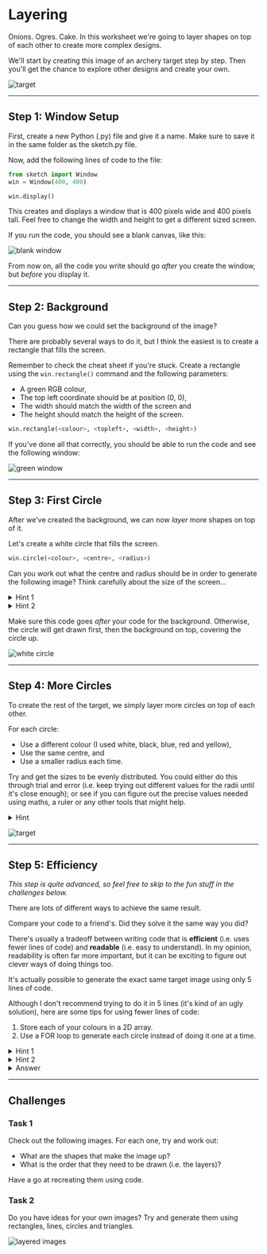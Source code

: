 # Layering

Onions. Ogres. Cake.
In this worksheet we're going to layer shapes on top of each other to create more complex designs.

We'll start by creating this image of an archery target step by step.
Then you'll get the chance to explore other designs and create your own.

![target](../.data/target.JPEG)


---

## Step 1: Window Setup

First, create a new Python (.py) file and give it a name.
Make sure to save it in the same folder as the sketch.py file.

Now, add the following lines of code to the file:

```python
from sketch import Window
win = Window(400, 400)

win.display()
```
This creates and displays a window that is 400 pixels wide and 400 pixels tall.
Feel free to change the width and height to get a different sized screen.

If you run the code, you should see a blank canvas, like this:

![blank window](../.data/blank_window.png)

From now on, all the code you write should go _after_ you create the window, but _before_ you display it.


---

## Step 2: Background

Can you guess how we could set the background of the image?

There are probably several ways to do it, but I think the easiest is to create a rectangle that fills the screen.

Remember to check the cheat sheet if you're stuck.
Create a rectangle using the `win.rectangle()` command and the following parameters:
* A green RGB colour,
* The top left coordinate should be at position (0, 0),
* The width should match the width of the screen and
* The height should match the height of the screen.

```python
win.rectangle(<colour>, <topleft>, <width>, <height>)
```

If you've done all that correctly, you should be able to run the code and see the following window:

![green window](../.data/green_window.png)


---

## Step 3: First Circle

After we've created the background, we can now _layer_ more shapes on top of it.

Let's create a white circle that fills the screen.

```python
win.circle(<colour>, <centre>, <radius>)
```

Can you work out what the centre and radius should be in order to generate the following image?
Think carefully about the size of the screen...

<details>
    <summary>Hint 1</summary>

If the screen is 400 pixels wide, you want the x position of the circle's centre to be halfway between 0 and 400.
</details>

<details>
    <summary>Hint 2</summary>

For the circle to fill the screen, the radius needs to be large enough to reach from the centre to the edge of the screen. 
</details>

Make sure this code goes _after_ your code for the background.
Otherwise, the circle will get drawn first, then the background on top, covering the circle up.

![white circle](../.data/white_circle.png)


---

## Step 4: More Circles

To create the rest of the target, we simply layer more circles on top of each other.

For each circle:
* Use a different colour (I used white, black, blue, red and yellow),
* Use the same centre, and
* Use a smaller radius each time.

Try and get the sizes to be evenly distributed.
You could either do this through trial and error (i.e. keep trying out different values for the radii until it's close enough);
or see if you can figure out the precise values needed using maths, a ruler or any other tools that might help.

<details>
    <summary>Hint</summary>

How many circles are needed in total?

What's the width of the screen?

How much width should there be between each circle?

Can you work out what the width of the smallest circle should be?
</details>

![target](../.data/target_explanation.jpg)


---

## Step 5: Efficiency

_This step is quite advanced, so feel free to skip to the fun stuff in the challenges below._

There are lots of different ways to achieve the same result.

Compare your code to a friend's.
Did they solve it the same way you did?

There's usually a tradeoff between writing code that is **efficient** (i.e. uses fewer lines of code) and **readable** (i.e. easy to understand).
In my opinion, readability is often far more important, but it can be exciting to figure out clever ways of doing things too.

It's actually possible to generate the exact same target image using only 5 lines of code.

Although I don't recommend trying to do it in 5 lines (it's kind of an ugly solution), here are some tips for using fewer lines of code:

1. Store each of your colours in a 2D array.
2. Use a FOR loop to generate each circle instead of doing it one at a time.

<details>
    <summary>Hint 1</summary>

A 2D array of different greyscale colours might look something like this:
```python
colours = [[0, 0, 0],
           [50, 50, 50],
           [100, 100, 100],
           [255, 255, 255]]
```
Notice how each row is an individual colour.
To access the first colour we would use:

```python
first_colour = colours[0]
```
</details>

<details>
    <summary>Hint 2</summary>

Use a variable to store the radius of the circle.
Initialise it to the radius of the outer circle.

Write a FOR loop that iterates an index `i` from 0 to the number of rows in your 2D array of colours.
Within the FOR loop, do the following:
1. Extract the colour of this circle from the 2D array using `i` as the array index.
2. The centre of the circle will always be the same (i.e. the centre of the screen).
3. Draw the circle with the colour, centre and radius variable.
4. Calculate the radius of the next circle by subtracting an amount from the previous radius.
</details>

<details>
    <summary>Answer</summary>

```python
from sketch.sketch import Window
win = Window(400, 400)
win.rectangle([100, 250, 100], [0, 0], 400, 400)
colours = [[255, 255, 255], [0, 0, 0], [50, 50, 200], [200, 50, 50], [240, 240, 50]]
radius = 200
for i in range(5):
    win.circle(colours[i], [200, 200], radius)
    radius = radius - 40
win.display()
```
</details>


---

## Challenges

### Task 1
Check out the following images. For each one, try and work out:
* What are the shapes that make the image up?
* What is the order that they need to be drawn (i.e. the layers)?

Have a go at recreating them using code.

### Task 2

Do you have ideas for your own images?
Try and generate them using rectangles, lines, circles and triangles.

![layered images](../.data/layered_images.jpg)


